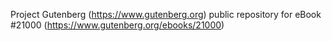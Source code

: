 Project Gutenberg (https://www.gutenberg.org) public repository for eBook #21000 (https://www.gutenberg.org/ebooks/21000)
